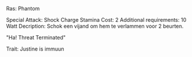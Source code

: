 Ras: Phantom

Special Attack: Shock Charge
	Stamina Cost: 2
	Additional requirements: 10 Watt
	Decription: Schok een vijand om hem te verlammen voor 2 beurten.

"Ha! Threat Terminated"

Trait: Justine is immuun





